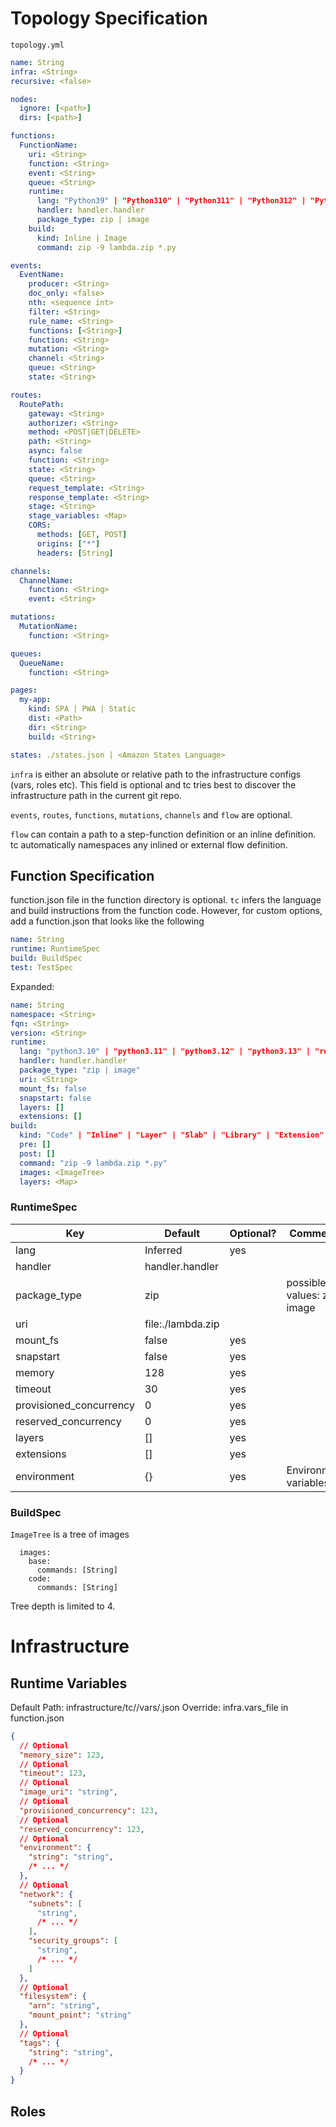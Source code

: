 # Topology Specification

`topology.yml`


```yaml
name: String
infra: <String>
recursive: <false>

nodes:
  ignore: [<path>]
  dirs: [<path>]

functions:
  FunctionName:
    uri: <String>
    function: <String>
    event: <String>
    queue: <String>
    runtime:
      lang: "Python39" | "Python310" | "Python311" | "Python312" | "Python313" | "Ruby32" | "Java21" | "Rust" | "Node22" | "Node20"
      handler: handler.handler
      package_type: zip | image
    build:
      kind: Inline | Image
      command: zip -9 lambda.zip *.py

events:
  EventName:
    producer: <String>
    doc_only: <false>
    nth: <sequence int>
    filter: <String>
    rule_name: <String>
    functions: [<String>]
    function: <String>
    mutation: <String>
    channel: <String>
    queue: <String>
    state: <String>

routes:
  RoutePath:
    gateway: <String>
    authorizer: <String>
    method: <POST|GET|DELETE>
    path: <String>
    async: false
    function: <String>
    state: <String>
    queue: <String>
    request_template: <String>
    response_template: <String>
    stage: <String>
    stage_variables: <Map>
    CORS:
      methods: [GET, POST]
      origins: ["*"]
      headers: [String]

channels:
  ChannelName:
    function: <String>
    event: <String>

mutations:
  MutationName:
    function: <String>

queues:
  QueueName:
    function: <String>

pages:
  my-app:
    kind: SPA | PWA | Static
    dist: <Path>
    dir: <String>
    build: <String>

states: ./states.json | <Amazon States Language>

```

`infra` is either an absolute or relative path to the infrastructure configs (vars, roles etc). This field is optional and tc tries best to discover the infrastructure path in the current git repo.

`events`, `routes`, `functions`, `mutations`, `channels` and `flow` are optional.

`flow` can contain a path to a step-function definition or an inline definition. tc automatically namespaces any inlined or external flow definition.



## Function Specification

function.json file in the function directory is optional. `tc` infers the language and build instructions from the function code. However, for custom options, add a function.json that looks like the following


```yaml
name: String
runtime: RuntimeSpec
build: BuildSpec
test: TestSpec
```

Expanded:

```yaml
name: String
namespace: <String>
fqn: <String>
version: <String>
runtime:
  lang: "python3.10" | "python3.11" | "python3.12" | "python3.13" | "ruby3.2" | "java21" | "rust" | "node22" | "node20"
  handler: handler.handler
  package_type: "zip | image"
  uri: <String>
  mount_fs: false
  snapstart: false
  layers: []
  extensions: []
build:
  kind: "Code" | "Inline" | "Layer" | "Slab" | "Library" | "Extension" | "Runtime" | "Image"
  pre: []
  post: []
  command: "zip -9 lambda.zip *.py"
  images: <ImageTree>
  layers: <Map>

```

### RuntimeSpec

| Key                     | Default           | Optional? | Comments                    |
|-------------------------|-------------------|-----------|-----------------------------|
| lang                    | Inferred          | yes       |                             |
| handler                 | handler.handler   |           |                             |
| package_type            | zip               |           | possible values: zip, image |
| uri                     | file:./lambda.zip |           |                             |
| mount_fs                | false             | yes       |                             |
| snapstart               | false             | yes       |                             |
| memory                  | 128               | yes       |                             |
| timeout                 | 30                | yes       |                             |
| provisioned_concurrency | 0                 | yes       |                             |
| reserved_concurrency    | 0                 | yes       |                             |
| layers                  | []                | yes       |                             |
| extensions              | []                | yes       |                             |
| environment             | {}                | yes       | Environment variables       |


### BuildSpec

`ImageTree` is a tree of images

```
  images:
    base:
      commands: [String]
    code:
      commands: [String]
```

Tree depth is limited to 4.


# Infrastructure

## Runtime Variables

Default Path: infrastructure/tc/<topology>/vars/<function>.json
Override: infra.vars_file in function.json


```json
{
  // Optional
  "memory_size": 123,
  // Optional
  "timeout": 123,
  // Optional
  "image_uri": "string",
  // Optional
  "provisioned_concurrency": 123,
  // Optional
  "reserved_concurrency": 123,
  // Optional
  "environment": {
    "string": "string",
    /* ... */
  },
  // Optional
  "network": {
    "subnets": [
      "string",
      /* ... */
    ],
    "security_groups": [
      "string",
      /* ... */
    ]
  },
  // Optional
  "filesystem": {
    "arn": "string",
    "mount_point": "string"
  },
  // Optional
  "tags": {
    "string": "string",
    /* ... */
  }
}
```

## Roles
